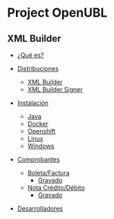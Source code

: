 # Project OpenUBL

## XML Builder

- [¿Qué es?](content/xml-builder-docs/que_es.md)

- [Distribuciones](content/xml-builder-docs/distribuciones/_index_.md)

  - [XML Builder](content/xml-builder-docs/distribuciones/xml-builder.md)
  - [XML Builder Signer](content/xml-builder-docs/distribuciones/xml-builder-signer.md)

- [Instalación](content/xml-builder-docs/instalacion/_index_.md)
  - [Java](content/xml-builder-docs/instalacion/java.md)
  - [Docker](content/xml-builder-docs/instalacion/docker.md)
  - [Openshift](content/xml-builder-docs/instalacion/openshift.md)
  - [Linux](content/xml-builder-docs/instalacion/linux.md)
  - [Windows](content/xml-builder-docs/instalacion/windows.md)
- [Comprobantes](content/xml-builder-docs/comprobantes/_index_.md)

  - [Boleta/Factura](content/xml-builder-docs/comprobantes/invoice/_index.md)
    - [Gravado](content/xml-builder-docs/comprobantes/invoice/gravado.md)
  - [Nota Crédito/Débito](content/xml-builder-docs/comprobantes/credit-debit-note/_index.md)
    - [Gravado](content/xml-builder-docs/comprobantes/credit-debit-note/test3.md)

- [Desarrolladores](content/xml-builder-docs/desarrolladores.md)

<!--
## XML Sender

* [Yet another page](content/xml-builder-docs/desarrolladores.md) -->
